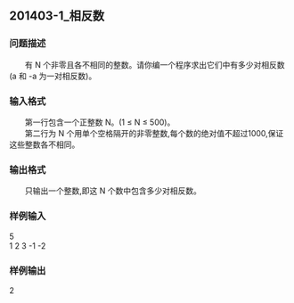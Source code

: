 ## 201403-1_相反数
### 问题描述
　　有 N 个非零且各不相同的整数。请你编一个程序求出它们中有多少对相反数(a 和 -a 为一对相反数)。
### 输入格式
　　第一行包含一个正整数 N。(1 ≤ N ≤ 500)。  
　　第二行为 N 个用单个空格隔开的非零整数,每个数的绝对值不超过1000,保证这些整数各不相同。
### 输出格式
　　只输出一个整数,即这 N 个数中包含多少对相反数。
### 样例输入
5  
1 2 3 -1 -2
### 样例输出
2